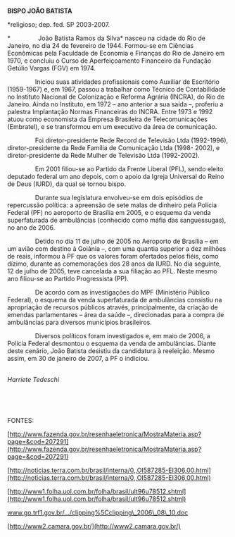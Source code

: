**BISPO JOÃO BATISTA**

\*religioso; dep. fed. SP 2003-2007.

*                João Batista Ramos da Silva* nasceu na cidade do Rio de
Janeiro, no dia 24 de fevereiro de 1944. Formou-se em Ciências
Econômicas pela Faculdade de Economia e Finanças do Rio de Janeiro em
1970, e concluiu o Curso de Aperfeiçoamento Financeiro da Fundação
Getúlio Vargas (FGV) em 1974.

                Iniciou suas atividades profissionais como Auxiliar de
Escritório (1959-1967) e, em 1967, passou a trabalhar como Técnico de
Contabilidade no Instituto Nacional de Colonização e Reforma Agrária
(INCRA), do Rio de Janeiro. Ainda no Instituto, em 1972 – ano anterior a
sua saída –, proferiu a palestra Implantação Normas Financeiras do
INCRA. Entre 1973 e 1992 atuou como economista da Empresa Brasileira de
Telecomunicações (Embratel), e se transformou em um executivo da área de
comunicação.

                Foi diretor-presidente Rede Record de Televisão Ltda
(1992-1996), diretor-presidente da Rede Família de Comunicação Ltda
(1998- 2002), e diretor-presidente da Rede Mulher de Televisão Ltda
(1992-2002).

                Em 2001 filiou-se ao Partido da Frente Liberal (PFL),
sendo eleito deputado federal um ano depois, com o apoio da Igreja
Universal do Reino de Deus (IURD), da qual se tornou bispo.

                Durante sua legislatura envolveu-se em dois episódios de
repercussão política: a apreensão de sete malas de dinheiro pela Polícia
Federal (PF) no aeroporto de Brasília em 2005, e o esquema da venda
superfaturada de ambulâncias (conhecido como máfia das sanguessugas), no
ano de 2006.

                Detido no dia 11 de julho de 2005 no Aeroporto de
Brasília – em um avião com destino à Goiânia –, com uma quantia superior
a dez milhões de reais, informou à PF que os valores foram ofertados
pelos fiéis, como dízimo, durante as comemorações dos 28 anos da IURD.
No dia seguinte, 12 de julho de 2005, teve cancelada a sua filiação ao
PFL. Neste mesmo ano filiou-se ao Partido Progressista (PP).

                De acordo com as investigações do MPF (Ministério
Público Federal), o esquema da venda superfaturada de ambulâncias
consistiu na apropriação de recursos públicos através, principalmente,
da criação de emendas parlamentares – área da saúde –, direcionadas para
a compra de ambulâncias para diversos municípios brasileiros.

                Diversos políticos foram investigados e, em maio de
2006, a Polícia Federal desmontou o esquema da venda de ambulâncias.
Diante deste cenário, João Batista desistiu da candidatura à reeleição.
Mesmo assim, em 30 de janeiro de 2007, a PF o indiciou. \
                

*Harriete Tedeschi*

 

 

FONTES:

[http://www.fazenda.gov.br/resenhaeletronica/MostraMateria.asp?page=&cod=207291](http://www.fazenda.gov.br/resenhaeletronica/MostraMateria.asp?page=&cod=207291)

[http://noticias.terra.com.br/brasil/interna/0,,OI587285-EI306,00.html](http://noticias.terra.com.br/brasil/interna/0,,OI587285-EI306,00.html)

[http://www1.folha.uol.com.br/folha/brasil/ult96u78512.shtml](http://www1.folha.uol.com.br/folha/brasil/ult96u78512.shtml)

www.go.trf1.gov.br/.../clipping%5Cclipping\_2006\_08\_10.doc

[http://www2.camara.gov.br/](http://www2.camara.gov.br/)

 

 
